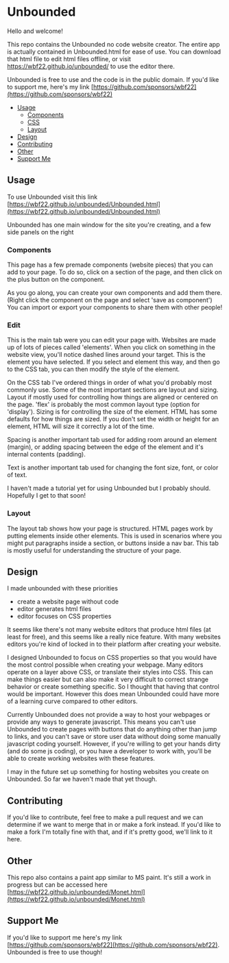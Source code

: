 # Unbounded
Hello and welcome!

This repo contains the Unbounded no code website creator. The entire app is actually contained in Unbounded.html for ease of use.
You can download that html file to edit html files offline, or visit https://wbf22.github.io/unbounded/ to use the editor there.

Unbounded is free to use and the code is in the public domain. If you'd like to support me, here's my link [https://github.com/sponsors/wbf22](https://github.com/sponsors/wbf22)



- [Usage](#usage)
  - [Components](#components)
  - [CSS](#css)
  - [Layout](#layout)
- [Design](#design)
- [Contributing](#contributing)
- [Other](#other)
- [Support Me](#support-me)

  
## Usage
To use Unbounded visit this link [https://wbf22.github.io/unbounded/Unbounded.html](https://wbf22.github.io/unbounded/Unbounded.html)

Unbounded has one main window for the site you're creating, and a few side panels on the right

### Components
This page has a few premade components (website pieces) that you can add to your page. To do so, click on a section of the page, and then click on the plus button on the component.

As you go along, you can create your own components and add them there. (Right click the component on the page and select 'save as component')
You can import or export your components to share them with other people!

### Edit
This is the main tab were you can edit your page with. Websites are made up of lots of pieces called 'elements'. When you click on something in the website view, you'll notice dashed lines around your target. This is the element you have selected. If you select and element this way, and then go to the CSS tab, you can then modify the style of the element.

On the CSS tab I've ordered things in order of what you'd probably most commonly use. Some of the most important sections are layout and sizing. Layout if mostly used for controlling how things are aligned or centered on the page. 'flex' is probably the most common layout type (option for 'display'). Sizing is for controlling the size of the element. HTML has some defaults for how things are sized. If you don't set the width or height for an element, HTML will size it correctly a lot of the time.

Spacing is another important tab used for adding room around an element (margin), or adding spacing between the edge of the element and it's internal contents (padding). 

Text is another important tab used for changing the font size, font, or color of text.

I haven't made a tutorial yet for using Unbounded but I probably should. Hopefully I get to that soon!

### Layout
The layout tab shows how your page is structured. HTML pages work by putting elements inside other elements. This is used in scenarios where you might put paragraphs inside a section, or buttons inside a nav bar. This tab is mostly useful for understanding the structure of your page.

## Design
I made unbounded with these priorities
- create a website page without code
- editor generates html files
- editor focuses on CSS properties

It seems like there's not many website editors that produce html files (at least for free), and this seems like a really nice feature. With many websites editors you're kind of locked in to their platform after creating your website. 

I designed Unbounded to focus on CSS properties so that you would have the most control possible when creating your webpage. Many editors operate on a layer above CSS, or translate their styles into CSS. This can make things easier but can also make it very difficult to correct strange behavior or create something specific. So I thought that having that control would be important. However this does mean Unbounded could have more of a learning curve compared to other editors.

Currently Unbounded does not provide a way to host your webpages or provide any ways to generate javascript. This means you can't use Unbounded to create pages with buttons that do anything other than jump to links, and you can't save or store user data without doing some manually javascript coding yourself. However, if you're willing to get your hands dirty (and do some js coding), or you have a developer to work with, you'll be able to create working websites with these features.

I may in the future set up something for hosting websites you create on Unbounded. So far we haven't made that yet though.


## Contributing
If you'd like to contribute, feel free to make a pull request and we can determine if we want to merge that in or make a fork instead.
If you'd like to make a fork I'm totally fine with that, and if it's pretty good, we'll link to it here.


## Other
This repo also contains a paint app similar to MS paint. It's still a work in progress but can be accessed here [https://wbf22.github.io/unbounded/Monet.html](https://wbf22.github.io/unbounded/Monet.html)

## Support Me
If you'd like to support me here's my link [https://github.com/sponsors/wbf22](https://github.com/sponsors/wbf22). Unbounded is free to use though!
